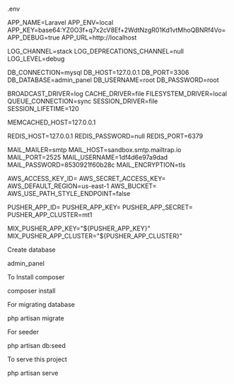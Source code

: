 .env

APP_NAME=Laravel
APP_ENV=local
APP_KEY=base64:YZ0O3f+q7x2cV8Ef+2WdtNzgR01Kd1vtMhoQBNRf4Vo=
APP_DEBUG=true
APP_URL=http://localhost

LOG_CHANNEL=stack
LOG_DEPRECATIONS_CHANNEL=null
LOG_LEVEL=debug

DB_CONNECTION=mysql
DB_HOST=127.0.0.1
DB_PORT=3306
DB_DATABASE=admin_panel
DB_USERNAME=root
DB_PASSWORD=root

BROADCAST_DRIVER=log
CACHE_DRIVER=file
FILESYSTEM_DRIVER=local
QUEUE_CONNECTION=sync
SESSION_DRIVER=file
SESSION_LIFETIME=120

MEMCACHED_HOST=127.0.0.1

REDIS_HOST=127.0.0.1
REDIS_PASSWORD=null
REDIS_PORT=6379

MAIL_MAILER=smtp
MAIL_HOST=sandbox.smtp.mailtrap.io
MAIL_PORT=2525
MAIL_USERNAME=1df4d6e97a9dad
MAIL_PASSWORD=8530921f60b28c
MAIL_ENCRYPTION=tls

AWS_ACCESS_KEY_ID=
AWS_SECRET_ACCESS_KEY=
AWS_DEFAULT_REGION=us-east-1
AWS_BUCKET=
AWS_USE_PATH_STYLE_ENDPOINT=false

PUSHER_APP_ID=
PUSHER_APP_KEY=
PUSHER_APP_SECRET=
PUSHER_APP_CLUSTER=mt1

MIX_PUSHER_APP_KEY="${PUSHER_APP_KEY}"
MIX_PUSHER_APP_CLUSTER="${PUSHER_APP_CLUSTER}"


Create database 

admin_panel

To Install composer 

composer install

For migrating database 

php artisan migrate


For seeder 

php artisan db:seed

To serve this project

php artisan serve



